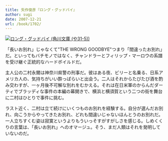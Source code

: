 ```yaml
---
title: 矢作俊彦『ロング・グッドバイ』
author: sugi
date: 2007-12-21
url: /book/1702/
---
```

<a href="http://www.amazon.co.jp/exec/obidos/ASIN/4041616093/chezsugi-22/ref=nosim/" name="amazletlink" target="_blank"><img src="http://i0.wp.com/ecx.images-amazon.com/images/I/51Kg57x59ML.SL160.jpg?w=660" alt="ロング・グッドバイ (角川文庫 (や31-5))" class="alignleft" data-recalc-dims="1" /></a>

「長いお別れ」じゃなくて"THE WRONG GOODBYE"つまり「間違ったお別れ」だ。といってもバチモノではなく、チャンドラーとフィリップ・マーロウの系譜を受け継ぐ正統的なハードボイルドだ。

主人公の二村永爾は神奈川県警の刑事だ。彼はある夜、ビリーと名乗る、日系アメリカ人の、気持ちがいい酔っぱらいと出会う。二人はそれからたびたび酒を酌み交わすが、一ヶ月後不可解な別れをむかえる。それは在日米軍のからんだダーティでブラッディな事件の本編の幕開きで、横浜と横須賀という二つの街を舞台に二村はひとりで事件に挑む。

ラスト近く、二村は立て続けにいくつものお別れを経験する。自分が選んだお別れ、向こうからやってきたお別れ、どれも間違いじゃないほんとうのお別れだ。一人立ちすくむ姿は寂寞というよりもういっそすがすがしさを感じる。しめくくりの言葉は、「長いお別れ」へのオマージュ。そう、まだ人類はそれを発明していないのだ。


